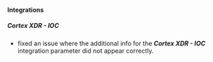 
#### Integrations
##### Cortex XDR - IOC
- fixed an issue where the additional info for the ***Cortex XDR - IOC*** integration parameter did not appear correctly.

